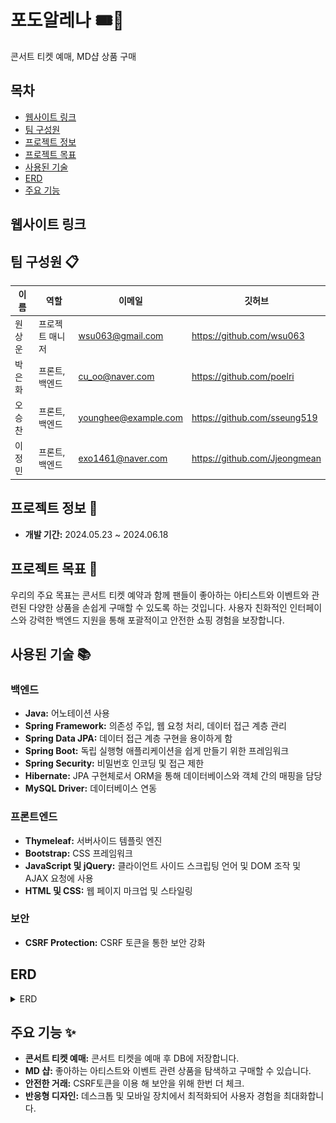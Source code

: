 # 포도알레나 🎟️🍇

 콘서트 티켓 예매, MD샵 상품 구매

## 목차
- [웹사이트 링크](#웹사이트-링크)
- [팀 구성원](#팀-구성원-📋)
- [프로젝트 정보](#프로젝트-정보-📃)
- [프로젝트 목표](#프로젝트-목표-🎯)
- [사용된 기술](#사용된-기술-📚)
- [ERD](#ERD)
- [주요 기능](#주요-기능-✨)

## 웹사이트 링크


 
## 팀 구성원 📋

| 이름   | 역할            | 이메일                   | 깃허브 |
|--------|-----------------|--------------------------|----------------|
| 원상운 | 프로젝트 매니저 | wsu063@gmail.com      | https://github.com/wsu063  |
| 박은화 | 프론트, 백엔드 | cu_oo@naver.com     | https://github.com/poelri |
| 오승찬 | 프론트, 백엔드 | younghee@example.com     | https://github.com/sseung519 |
| 이정민 | 프론트, 백엔드 | exo1461@naver.com | https://github.com/Jjeongmean |

## 프로젝트 정보 📃
- **개발 기간:** 2024.05.23 ~ 2024.06.18

## 프로젝트 목표 🎯

우리의 주요 목표는 콘서트 티켓 예약과 함께 팬들이 좋아하는 아티스트와 이벤트와 관련된 다양한 상품을 손쉽게 구매할 수 있도록 하는 것입니다. 사용자 친화적인 인터페이스와 강력한 백엔드 지원을 통해 포괄적이고 안전한 쇼핑 경험을 보장합니다.

## 사용된 기술 📚

### 백엔드 

- **Java:** 어노테이션 사용
- **Spring Framework:** 의존성 주입, 웹 요청 처리, 데이터 접근 계층 관리
- **Spring Data JPA:** 데이터 접근 계층 구현을 용이하게 함
- **Spring Boot:** 독립 실행형 애플리케이션을 쉽게 만들기 위한 프레임워크
- **Spring Security:** 비밀번호 인코딩 및 접근 제한
- **Hibernate:** JPA 구현체로서 ORM을 통해 데이터베이스와 객체 간의 매핑을 담당
- **MySQL Driver:** 데이터베이스 연동

### 프론트엔드

- **Thymeleaf:** 서버사이드 템플릿 엔진
- **Bootstrap:** CSS 프레임워크
- **JavaScript 및 jQuery:** 클라이언트 사이드 스크립팅 언어 및 DOM 조작 및 AJAX 요청에 사용
- **HTML 및 CSS:** 웹 페이지 마크업 및 스타일링

### 보안

- **CSRF Protection:** CSRF 토큰을 통한 보안 강화

## ERD
<details>

<summary>ERD</summary>

![GrapeArena Logo](./GRAPEARENA_ERD.png)

</details>

## 주요 기능 ✨

- **콘서트 티켓 예매:** 콘서트 티켓을 예매 후 DB에 저장합니다.
- **MD 샵:** 좋아하는 아티스트와 이벤트 관련 상품을 탐색하고 구매할 수 있습니다.
- **안전한 거래:** CSRF토큰을 이용 해 보안을 위해 한번 더 체크.
- **반응형 디자인:** 데스크톱 및 모바일 장치에서 최적화되어 사용자 경험을 최대화합니다.


